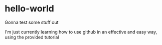 # hello-world
Gonna test some stuff out

I'm just currently learning how to use github in an effective and easy way, using the provided tutorial
